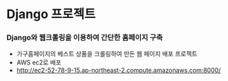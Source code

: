 # Django 프로젝트

### Django와 웹크롤링을 이용하여 간단한 홈페이지 구축
- 가구홈페이지의 베스트 상품을 크롤링하여 만든 웹 페이지 배포 프로젝트
- AWS ec2로 배포
- http://ec2-52-78-9-15.ap-northeast-2.compute.amazonaws.com:8000/
